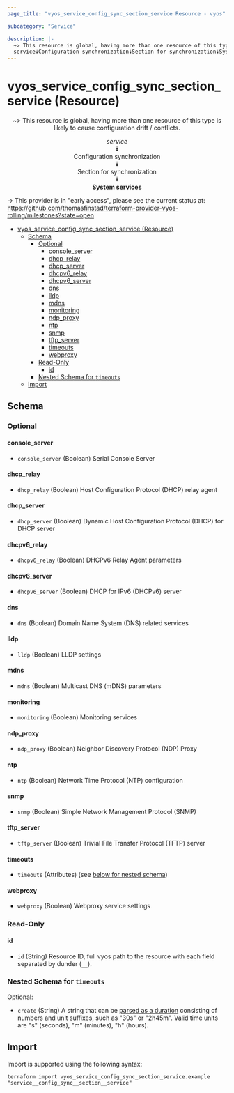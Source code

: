 ```yaml
---
page_title: "vyos_service_config_sync_section_service Resource - vyos"

subcategory: "Service"

description: |-
  ~> This resource is global, having more than one resource of this type is likely to cause configuration drift / conflicts.
  service⯯Configuration synchronization⯯Section for synchronization⯯System services
---
```


# vyos_service_config_sync_section_service (Resource)
<center>

~> This resource is global, having more than one resource of this type is likely to cause configuration drift / conflicts.

*service*  
⯯  
Configuration synchronization  
⯯  
Section for synchronization  
⯯  
**System services**


</center>

-> This provider is in "early access", please see the current status at: https://github.com/thomasfinstad/terraform-provider-vyos-rolling/milestones?state=open

<!--TOC-->

- [vyos_service_config_sync_section_service (Resource)](#vyos_service_config_sync_section_service-resource)
  - [Schema](#schema)
    - [Optional](#optional)
      - [console_server](#console_server)
      - [dhcp_relay](#dhcp_relay)
      - [dhcp_server](#dhcp_server)
      - [dhcpv6_relay](#dhcpv6_relay)
      - [dhcpv6_server](#dhcpv6_server)
      - [dns](#dns)
      - [lldp](#lldp)
      - [mdns](#mdns)
      - [monitoring](#monitoring)
      - [ndp_proxy](#ndp_proxy)
      - [ntp](#ntp)
      - [snmp](#snmp)
      - [tftp_server](#tftp_server)
      - [timeouts](#timeouts)
      - [webproxy](#webproxy)
    - [Read-Only](#read-only)
      - [id](#id)
    - [Nested Schema for `timeouts`](#nested-schema-for-timeouts)
  - [Import](#import)

<!--TOC-->

<!-- schema generated by tfplugindocs -->
## Schema

### Optional

#### console_server
- `console_server` (Boolean) Serial Console Server
#### dhcp_relay
- `dhcp_relay` (Boolean) Host Configuration Protocol (DHCP) relay agent
#### dhcp_server
- `dhcp_server` (Boolean) Dynamic Host Configuration Protocol (DHCP) for DHCP server
#### dhcpv6_relay
- `dhcpv6_relay` (Boolean) DHCPv6 Relay Agent parameters
#### dhcpv6_server
- `dhcpv6_server` (Boolean) DHCP for IPv6 (DHCPv6) server
#### dns
- `dns` (Boolean) Domain Name System (DNS) related services
#### lldp
- `lldp` (Boolean) LLDP settings
#### mdns
- `mdns` (Boolean) Multicast DNS (mDNS) parameters
#### monitoring
- `monitoring` (Boolean) Monitoring services
#### ndp_proxy
- `ndp_proxy` (Boolean) Neighbor Discovery Protocol (NDP) Proxy
#### ntp
- `ntp` (Boolean) Network Time Protocol (NTP) configuration
#### snmp
- `snmp` (Boolean) Simple Network Management Protocol (SNMP)
#### tftp_server
- `tftp_server` (Boolean) Trivial File Transfer Protocol (TFTP) server
#### timeouts
- `timeouts` (Attributes) (see [below for nested schema](#nestedatt--timeouts))
#### webproxy
- `webproxy` (Boolean) Webproxy service settings

### Read-Only

#### id
- `id` (String) Resource ID, full vyos path to the resource with each field separated by dunder (`__`).

<a id="nestedatt--timeouts"></a>
### Nested Schema for `timeouts`

Optional:

- `create` (String) A string that can be [parsed as a duration](https://pkg.go.dev/time#ParseDuration) consisting of numbers and unit suffixes, such as &#34;30s&#34; or &#34;2h45m&#34;. Valid time units are &#34;s&#34; (seconds), &#34;m&#34; (minutes), &#34;h&#34; (hours).

## Import

Import is supported using the following syntax:

```shell
terraform import vyos_service_config_sync_section_service.example "service__config_sync__section__service"
```

